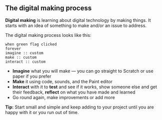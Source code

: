 ## The digital making process

**Digital making** is learning about digital technology by making things. It starts with an idea of something to make and/or an issue to address.

The digital making process looks like this: 

```blocks3
when green flag clicked
forever
imagine :: custom
make :: custom
interact :: custom
```
+ **Imagine** what you will make — you can go straight to Scratch or use paper if you prefer
+ **Make** it using code, sounds, and the Paint editor
+ **Interact** with it to **test** and see if it works, show someone else and get their feedback, **reflect** on what you have made and learned 
+ Go round again, make improvements or add more

**Tip:** Start small and simple and keep adding to your project until you are happy with it or you run out of time. 
